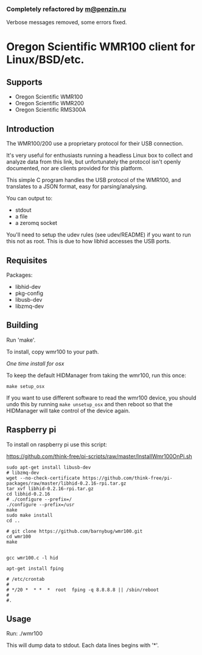 
### Completely refactored by [m@penzin.ru](http://github.com/maxp)

Verbose messages removed, some errors fixed.


Oregon Scientific WMR100 client for Linux/BSD/etc.
==================================================

Supports
--------

* Oregon Scientific WMR100
* Oregon Scientific WMR200
* Oregon Scientific RMS300A

Introduction
------------

The WMR100/200 use a proprietary protocol for their USB connection.

It's very useful for enthusiasts running a headless Linux box to collect and
analyze data from this link, but unfortunately the protocol isn't openly
documented, nor are clients provided for this platform.

This simple C program handles the USB protocol of the WMR100, and translates to
a JSON format, easy for parsing/analysing.

You can output to:
- stdout
- a file
- a zeromq socket

You'll need to setup the udev rules (see udev/README) if you want to run this
not as root. This is due to how libhid accesses the USB ports.

Requisites
----------

Packages:
- libhid-dev
- pkg-config
- libusb-dev
- libzmq-dev

Building
--------

Run 'make'.

To install, copy wmr100 to your path.

*One time install for osx*

To keep the default HIDManager from taking the wmr100, run this once:

    make setup_osx

If you want to use different software to read the wmr100 device, you should undo
this by running `make unsetup_osx` and then reboot so that the HIDManager will
take control of the device again.

Raspberry pi
------------

To install on raspberry pi use this script:

https://github.com/think-free/pi-scripts/raw/master/InstallWmr100OnPi.sh


    sudo apt-get install libusb-dev
    # libzmq-dev
    wget --no-check-certificate https://github.com/think-free/pi-packages/raw/master/libhid-0.2.16-rpi.tar.gz
    tar xvf libhid-0.2.16-rpi.tar.gz
    cd libhid-0.2.16
    # ./configure --prefix=/
    ./configure --prefix=/usr
    make
    sudo make install
    cd ..

    # git clone https://github.com/barnybug/wmr100.git
    cd wmr100
    make


    gcc wmr100.c -l hid

    apt-get install fping

    # /etc/crontab
    #
    # */20 *  * *  *  root  fping -q 8.8.8.8 || /sbin/reboot
    #
    #.

Usage
-----

Run:
    ./wmr100

This will dump data to stdout. Each data lines begins with '*'.
